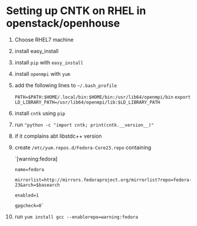 
# Setting up CNTK on RHEL in openstack/openhouse

 1. Choose RHEL7 machine

 2. install easy_install
 3. install `pip` with `easy_install`

 4. install `openmpi` with `yum`
 5. add the following lines to `~/.bash_profile`

    `PATH=$PATH:$HOME/.local/bin:$HOME/bin:/usr/lib64/openmpi/bin`
    `export LD_LIBRARY_PATH=/usr/lib64/openmpi/lib:$LD_LIBRARY_PATH`

 6. install `cntk` using `pip`
 7. run `"python -c "import cntk; print(cntk.__version__)"`

 8. if it complains abt libstdc++ version
 9. create `/etc/yum.repos.d/Fedora-Core23.repo` containing

    `[warning:fedora]

        name=fedora

        mirrorlist=http://mirrors.fedoraproject.org/mirrorlist?repo=fedora-23&arch=$basearch

        enabled=1

        gpgcheck=0`


 10. run `yum install gcc --enablerepo=warning:fedora`
